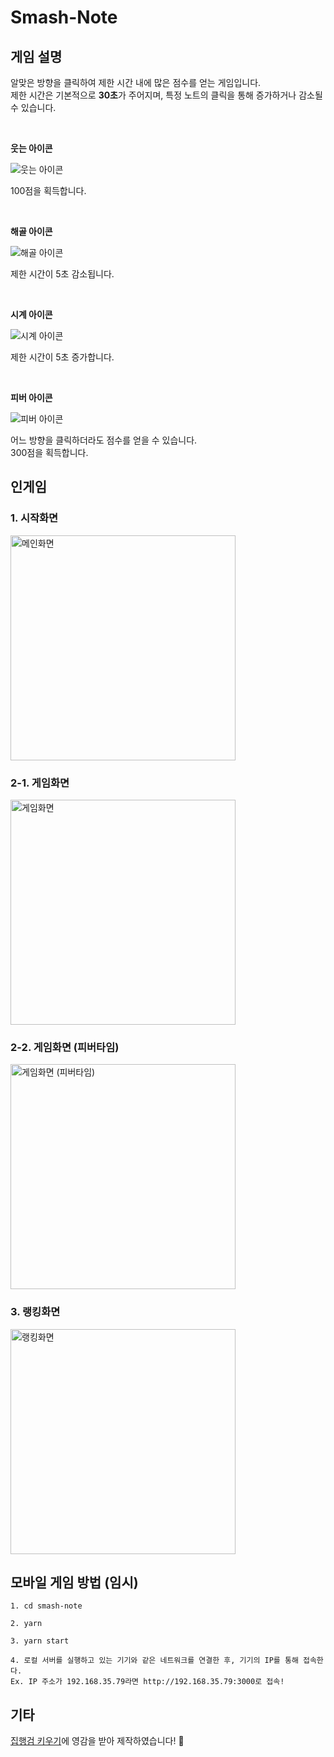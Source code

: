 # Smash-Note

## 게임 설명

알맞은 방향을 클릭하여 제한 시간 내에 많은 점수를 얻는 게임입니다.<br>
제한 시간은 기본적으로 **30초**가 주어지며, 특정 노트의 클릭을 통해 증가하거나 감소될 수 있습니다.

<br>

**웃는 아이콘**

<img src="https://user-images.githubusercontent.com/23455736/88461034-8e5f6e80-cedb-11ea-84af-709e99266fbe.png" alt="웃는 아이콘">

100점을 획득합니다.

<br>

**해골 아이콘**

<img src="https://user-images.githubusercontent.com/23455736/88460504-a208d600-ced7-11ea-899b-fbc56395d21d.png" alt="해골 아이콘">

제한 시간이 5초 감소됩니다.

<br>

**시계 아이콘**

<img src="https://user-images.githubusercontent.com/23455736/88461093-c8c90b80-cedb-11ea-92eb-5610f6ae2dde.png" alt="시계 아이콘">


제한 시간이 5초 증가합니다.

<br>

**피버 아이콘**

<img src="https://user-images.githubusercontent.com/23455736/88460460-55bd9600-ced7-11ea-8663-e934ba004085.png" alt="피버 아이콘">

어느 방향을 클릭하더라도 점수를 얻을 수 있습니다.<br>
300점을 획득합니다.

## 인게임

### 1. 시작화면

<img src="https://user-images.githubusercontent.com/23455736/88460183-56edc380-ced5-11ea-83fa-410529377247.png" alt="메인화면" width="360">

### 2-1. 게임화면

<img src="https://user-images.githubusercontent.com/23455736/88473551-92ca6c80-cf59-11ea-98a6-6375a94db856.png" alt="게임화면" width="360">

### 2-2. 게임화면 (피버타임)

<img src="https://user-images.githubusercontent.com/23455736/88473554-af66a480-cf59-11ea-8ccd-1bee3eb12c9b.png" alt="게임화면 (피버타임)" width="360">

### 3. 랭킹화면

<img src="https://user-images.githubusercontent.com/23455736/88478918-dedfd600-cf86-11ea-9701-d5f948cd2588.png" alt="랭킹화면" width="360">

## 모바일 게임 방법 (임시)

```
1. cd smash-note

2. yarn

3. yarn start

4. 로컬 서버를 실행하고 있는 기기와 같은 네트워크를 연결한 후, 기기의 IP를 통해 접속한다.
Ex. IP 주소가 192.168.35.79라면 http://192.168.35.79:3000로 접속!
```

## 기타
[집행검 키우기](https://play.google.com/store/apps/details?id=me.nextdoors.WK&hl=ko)에 영감을 받아 제작하였습니다! 🙏
